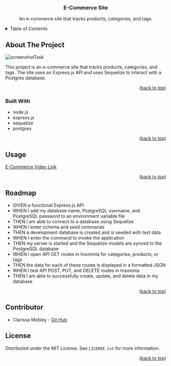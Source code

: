 <div id="readme-top"></div>
<h3 align="center">E-Commerce Site</h3>

  <p align="center">
   An e-commerce site that tracks products, categories, and tags.
  </p>
</div>

<!-- TABLE OF CONTENTS -->
<details>
  <summary>Table of Contents</summary>
  <ol>
    <li><a href="#about-the-project">About The Project</a></li>
    <li><a href="#built-with">Built With</a></li>
    <li><a href="#usage">Usage</a></li>
    <li><a href="#roadmap">Roadmap</a></li>
    <li><a href="#author">Author</a></li>
    <li><a href="#license">License</a></li>
  </ol>
</details>

<!-- ABOUT THE PROJECT -->

## About The Project

![screenshotTask](./assets/img/Screenshot%202024-06-21%20at%202.01.47 PM.png)

This project is an e-commerce site that tracks products, categories, and tags. The site uses an Express.js API and uses Sequelize to interact with a Postgres database.

<p align="right">(<a href="#readme-top">back to top</a>)</p>

<!-- BUILT WITH -->

### Built With

- node.js
- express.js
- sequelize
- postgres

<p align="right">(<a href="#readme-top">back to top</a>)</p>

<!-- USAGE EXAMPLES -->

## Usage

[E-Commerce Video Link](https://drive.google.com/file/d/1Wnp0LYrhesZU8dFnZy6_I0ZgsdBFPhDA/view?usp=drive_link)

<p align="right">(<a href="#readme-top">back to top</a>)</p>

<!-- ROADMAP -->

## Roadmap

- GIVEN a functional Express.js API
- WHEN I add my database name, PostgreSQL username, and PostgreSQL password to an environment variable file
- THEN I am able to connect to a database using Sequelize
- WHEN I enter schema and seed commands
- THEN a development database is created and is seeded with test data
- WHEN I enter the command to invoke the application
- THEN my server is started and the Sequelize models are synced to the PostgreSQL database
- WHEN I open API GET routes in Insomnia for categories, products, or tags
- THEN the data for each of these routes is displayed in a formatted JSON
- WHEN I test API POST, PUT, and DELETE routes in Insomnia
- THEN I am able to successfully create, update, and delete data in my database

<p align="right">(<a href="#readme-top">back to top</a>)</p>

<!-- CONTRIBUTOR -->

## Contributor

- Clarissa Mobley - [Git Hub](https://github.com/ClarissaMobley?tab=repositories)

<!-- LICENSE -->

## License

Distributed under the MIT License. See `LICENSE.txt` for more information.

<p align="right">(<a href="#readme-top">back to top</a>)</p>
